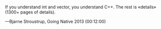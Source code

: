 If you understand int and vector, you understand C++. The rest is «details» (1300+ pages of details).

—Bjarne Stroustrup, Going Native 2013 (00:12:00)
